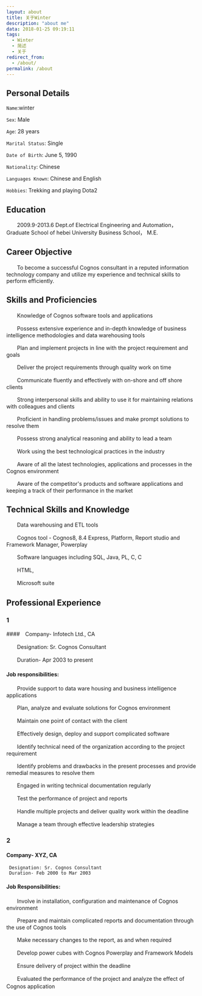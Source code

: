 ```yaml
---
layout: about
title: 关于Winter
description: "about me"
data: 2018-01-25 09:19:11
tags:
  - Winter
  - 简述
  - 关于
redirect_from:
  - /about/
permalink: /about
---
```


## Personal Details
  `Name`:winter

  `Sex`: Male

  `Age`: 28 years

  `Marital Status`: Single

  `Date of Birth`: June 5, 1990

  `Nationality`:  Chinese

  `Languages Known`: Chinese and English

  `Hobbies`: Trekking and playing Dota2

## Education

　　2009.9-2013.6 Dept.of Electrical Engineering and Automation，Graduate School of hebei University Business School， M.E.

## Career Objective

　　To become a successful Cognos consultant in a reputed information technology company and utilize my experience and technical skills to perform efficiently.

## Skills and Proficiencies

　　Knowledge of Cognos software tools and applications

　　Possess extensive experience and in-depth knowledge of business intelligence methodologies and data warehousing tools

　　Plan and implement projects in line with the project requirement and goals

　　Deliver the project requirements through quality work on time

　　Communicate fluently and effectively with on-shore and off shore clients

　　Strong interpersonal skills and ability to use it for maintaining relations with colleagues and clients

　　Proficient in handling problems/issues and make prompt solutions to resolve them

　　Possess strong analytical reasoning and ability to lead a team

　　Work using the best technological practices in the industry

　　Aware of all the latest technologies, applications and processes in the Cognos environment

　　Aware of the competitor's products and software applications and keeping a track of their performance in the market

## Technical Skills and Knowledge

　　Data warehousing and ETL tools

　　Cognos tool - Cognos8, 8.4 Express, Platform, Report studio and Framework Manager, Powerplay

　　Software languages including SQL, Java, PL, C, C

　　HTML,

　　Microsoft suite

## Professional Experience

### 1
####　Company- Infotech Ltd., CA

　　Designation: Sr. Cognos Consultant

　　Duration- Apr 2003 to present

#### Job responsibilities:

　　Provide support to data ware housing and business intelligence applications

　　Plan, analyze and evaluate solutions for Cognos environment

　　Maintain one point of contact with the client

　　Effectively design, deploy and support complicated software

　　Identify technical need of the organization according to the project requirement

　　Identify problems and drawbacks in the present processes and provide remedial measures to resolve them

　　Engaged in writing technical documentation regularly

　　Test the performance of project and reports

　　Handle multiple projects and deliver quality work within the deadline

　　Manage a team through effective leadership strategies

### 2
#### Company- XYZ, CA
     Designation: Sr. Cognos Consultant
     Duration- Feb 2000 to Mar 2003

#### Job Responsibilities:

　　Involve in installation, configuration and maintenance of Cognos environment

　　Prepare and maintain complicated reports and documentation through the use of Cognos tools

　　Make necessary changes to the report, as and when required

　　Develop power cubes with Cognos Powerplay and Framework Models

　　Ensure delivery of project within the deadline

　　Evaluated the performance of the project and analyze the effect of Cognos application
　　
